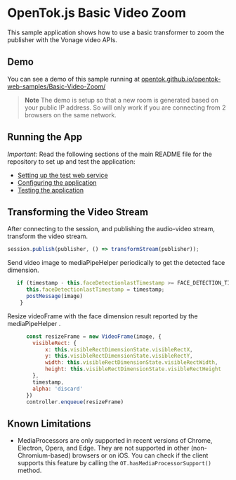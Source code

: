 OpenTok.js Basic Video Zoom
=======================

This sample application shows how to use a basic transformer to zoom the publisher with the Vonage
video APIs.

## Demo

You can see a demo of this sample running at [opentok.github.io/opentok-web-samples/Basic-Video-Zoom/](https://opentok.github.io/opentok-web-samples/Basic-Video-Zoom/)

> **Note** The demo is setup so that a new room is generated based on your public IP address. So will only work if you are connecting from 2 browsers on the same network.

## Running the App

*Important:* Read the following sections of the main README file for the repository to set up
and test the application:

* [Setting up the test web service](../README.md#setting-up-the-test-web-service)
* [Configuring the application](../README.md#configuring-the-application)
* [Testing the application](../README.md#testing-the-application)

## Transforming the Video Stream

After connecting to the session, and publishing the audio-video stream, transform the video stream.
```javascript
session.publish(publisher, () => transformStream(publisher));
```

Send video image to mediaPipeHelper periodically to get the detected face dimension.
```javascript
   if (timestamp - this.faceDetectionlastTimestamp >= FACE_DETECTION_TIME_GAP){
      this.faceDetectionlastTimestamp = timestamp;
      postMessage(image)
    }
```

Resize videoFrame with the face dimension result reported by the mediaPipeHelper .
```javascript
      const resizeFrame = new VideoFrame(image, {
        visibleRect: {
            x: this.visibleRectDimensionState.visibleRectX,
            y: this.visibleRectDimensionState.visibleRectY,
            width: this.visibleRectDimensionState.visibleRectWidth,
            height: this.visibleRectDimensionState.visibleRectHeight
        },
        timestamp,
        alpha: 'discard'
      })
      controller.enqueue(resizeFrame)
```

## Known Limitations
 * MediaProcessors are only supported in recent versions of Chrome, Electron, Opera, and Edge. They are not supported in other (non-Chromium-based) browsers or on iOS. You can check if the client supports this feature by calling the `OT.hasMediaProcessorSupport()` method.

